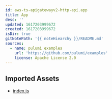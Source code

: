 ```yaml
---
id: aws-ts-apigatewayv2-http-api.app
title: App
desc: ''
updated: 1617203999672
created: 1617203999672
isDir: true
gitNotePath: '{{ noteHiearchy }}/README.md'
sources:
  - name: pulumi examples
    url: 'https://github.com/pulumi/examples'
    license: Apache License 2.0
---
```

## Imported Assets

- [index.js](/assets/index.js)


